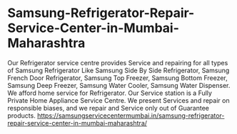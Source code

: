 # Samsung-Refrigerator-Repair-Service-Center-in-Mumbai-Maharashtra
Our Refrigerator service centre provides Service and repairing for all types of Samsung Refrigerator Like Samsung Side By Side Refrigerator, Samsung French Door Refrigerator, Samsung Top Freezer, Samsung Bottom Freezer, Samsung Deep Freezer, Samsung Water Cooler, Samsung Water Dispenser. We afford home service for Refrigerator. Our Service station is a Fully Private Home Appliance Service Centre. We present Services and repair on responsible biases, and we repair and Service only out of Guarantee products. https://samsungservicecentermumbai.in/samsung-refrigerator-repair-service-center-in-mumbai-maharashtra/
